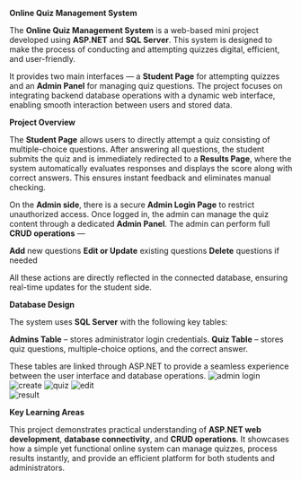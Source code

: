 **Online Quiz Management System**

The **Online Quiz Management System** is a web-based mini project developed using **ASP.NET** and **SQL Server**. This system is designed to make the process of conducting and attempting quizzes digital, efficient, and user-friendly.

It provides two main interfaces — a **Student Page** for attempting quizzes and an **Admin Panel** for managing quiz questions. The project focuses on integrating backend database operations with a dynamic web interface, enabling smooth interaction between users and stored data.

**Project Overview**

The **Student Page** allows users to directly attempt a quiz consisting of multiple-choice questions. After answering all questions, the student submits the quiz and is immediately redirected to a **Results Page**, where the system automatically evaluates responses and displays the score along with correct answers. This ensures instant feedback and eliminates manual checking.

On the **Admin side**, there is a secure **Admin Login Page** to restrict unauthorized access. Once logged in, the admin can manage the quiz content through a dedicated **Admin Panel**. The admin can perform full **CRUD operations** —

 **Add** new questions
 **Edit or Update** existing questions
 **Delete** questions if needed

All these actions are directly reflected in the connected database, ensuring real-time updates for the student side.



 **Database Design**

The system uses **SQL Server** with the following key tables:

 **Admins Table** – stores administrator login credentials.
 **Quiz Table** – stores quiz questions, multiple-choice options, and the correct answer.

These tables are linked through ASP.NET to provide a seamless experience between the user interface and database operations.
![admin login](https://github.com/user-attachments/assets/8c293eec-ee59-41e5-b7eb-8f91b0a95c95)
![create](https://github.com/user-attachments/assets/cf0910a7-7872-4901-89da-bad604fb0a5c)
![quiz ](https://github.com/user-attachments/assets/cef92fb5-ad27-4c11-990b-ebedb8af38e5)
![edit](https://github.com/user-attachments/assets/a7a6a421-c54c-403a-bae3-ad0f50ee13c9)      
![result](https://github.com/user-attachments/assets/16f5b754-10eb-443c-bdff-28226f683652)



**Key Learning Areas**

This project demonstrates practical understanding of **ASP.NET web development**, **database connectivity**, and **CRUD operations**. It showcases how a simple yet functional online system can manage quizzes, process results instantly, and provide an efficient platform for both students and administrators.

